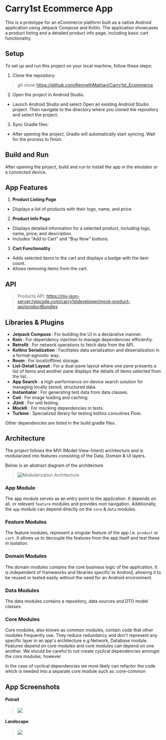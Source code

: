  # Carry1st Ecommerce App
This is a prototype for an eCommerce platform built as a native Android application using Jetpack Compose and Kotlin. The application showcases a product listing and a detailed product info page, including basic cart functionality.

## Setup
To set up and run this project on your local machine, follow these steps:

1. Clone the repository:
> git clone <https://github.com/KennethMathari/Carry1st_Ecommerce>
2. Open the project in Android Studio.
- Launch Android Studio and select Open an existing Android Studio project. Then navigate to the directory where you cloned the repository and select the project.
3. Sync Gradle files:
- After opening the project, Gradle will automatically start syncing. Wait for the process to finish.

## Build and Run
After opening the project, build and run to install the app in the emulator or a connected device.

## App Features
1. <b>Product Listing Page</b> 
 - Displays a list of products with their logo, name, and price.
2. <b>Product Info Page</b>
 - Displays detailed information for a selected product, including logo, name, price, and description.
 - Includes "Add to Cart" and "Buy Now" buttons.
3. <b>Cart Functionality</b>
 - Adds selected items to the cart and displays a badge with the item count.
 - Allows removing items from the cart.

## API
> Products API: <https://my-json-server.typicode.com/carry1stdeveloper/mock-product-api/productBundles>

## Libraries & Plugins
- <b>Jetpack Compose </b>: For building the UI in a declarative manner.
- <b>Koin </b>: For dependency injection to manage dependencies efficiently.
- <b>Retrofit </b>: For network operations to fetch data from the API.
- <b>Kotlinx Serialization </b>: Facilitates data serialization and deserialization in a format-agnostic way.
- <b>Room </b>: For local(offline) storage.
- <b>List-Detail Layout </b>: For a dual-pane layout where one pane presents a list of items and another pane displays the details of items selected from the list.
- <b>App Search </b>: a high-performance on-device search solution for managing locally stored, structured data.
- <b>Instantiator </b>: For generating test data from data classes.
- <b>Coil </b>: For image loading and caching.
- <b>JUnit </b>: For unit testing.
- <b>MockK </b>: For mocking dependencies in tests.
- <b> Turbine </b> : Specialized library for testing kotlinx.coroutines Flow.

Other dependencies are listed in the build.gradle files.

## Architecture
The project follows the MVI (Model-View-Intent) architecture and is modularized into features consisting of the Data, Domain & UI layers.

Below is an abstract diagram of the architecture
>![Modularization Architecture](https://github.com/user-attachments/assets/b0064359-46ea-4254-8391-71461806f027)


### App Module
The app module serves as an entry point to the application. It depends on all, or relevant `feature` modules and provides root navigation. Additionally, the `app` module can depend directly on the `core` & `data`  modules.
### Feature Modules
The feature modules, represent a singular feature of the app i.e. `product` or `cart`. It allows us to decouple the features from the app itself and test these in isolation.
### Domain Modules
The domain modules contains the core business logic of the application. It is independent of frameworks and libraries specific to Android, allowing it to be reused or tested easily without the need for an Android environment.
### Data Modules
The data modules contains a repository, data sources and DTO model classes.
### Core Modules
Core modules, also known as common modules, contain code that other modules frequently use. They reduce redundancy and don't represent any specific layer in an app's architecture e.g Network, Database module.
Features depend on core modules and core modules can depend on one another. We should be careful to not create cyclical dependencies amongst the core modules, however.

In the case of cyclical dependencies we most likely can refactor the code which is needed into a separate core module such as :core-common

## App Screenshots
#### Potrait
> ![](https://github.com/user-attachments/assets/f4108f90-cec9-4895-91d7-e79542378149)
#### Landscape
> ![](https://github.com/user-attachments/assets/c5a8193c-072f-461c-958c-8f05fba6e231)


